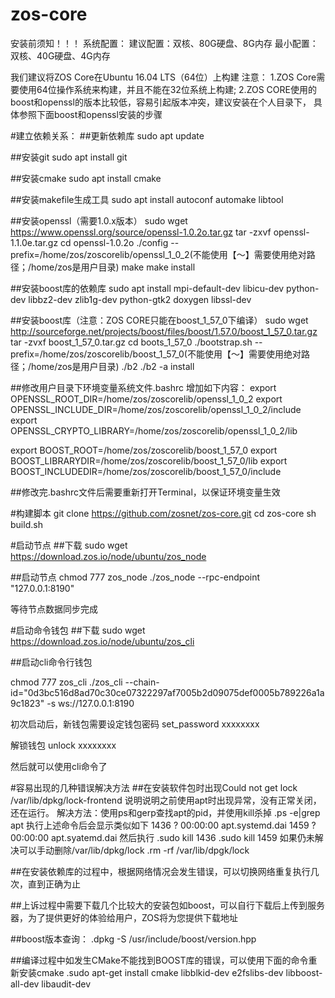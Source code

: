 zos-core
========
安装前须知！！！
系统配置：
建议配置：双核、80G硬盘、8G内存
最小配置：双核、40G硬盘、4G内存

我们建议将ZOS Core在Ubuntu 16.04 LTS（64位）上构建
注意：	1.ZOS Core需要使用64位操作系统来构建，并且不能在32位系统上构建;
		2.ZOS CORE使用的boost和openssl的版本比较低，容易引起版本冲突，建议安装在个人目录下，
具体参照下面boost和openssl安装的步骤

#建立依赖关系：
##更新依赖库
sudo apt update

##安装git
sudo apt install git

##安装cmake
sudo apt install cmake

##安装makefile生成工具
sudo apt install autoconf automake libtool

##安装openssl（需要1.0.x版本）
sudo wget https://www.openssl.org/source/openssl-1.0.2o.tar.gz
tar -zxvf openssl-1.1.0e.tar.gz
cd openssl-1.0.2o
./config --prefix=/home/zos/zoscorelib/openssl_1_0_2(不能使用【～】需要使用绝对路径；/home/zos是用户目录)
make
make install

##安装boost库的依赖库
sudo apt install mpi-default-dev libicu-dev python-dev libbz2-dev zlib1g-dev python-gtk2 doxygen libssl-dev

##安装boost库（注意：ZOS CORE只能在boost_1_57_0下编译）
sudo wget http://sourceforge.net/projects/boost/files/boost/1.57.0/boost_1_57_0.tar.gz
tar -zvxf boost_1_57_0.tar.gz
cd boots_1_57_0
./bootstrap.sh  --prefix=/home/zos/zoscorelib/boost_1_57_0(不能使用【～】需要使用绝对路径；/home/zos是用户目录)
./b2
./b2 -a install

##修改用户目录下环境变量系统文件.bashrc
增加如下内容：
export OPENSSL_ROOT_DIR=/home/zos/zoscorelib/openssl_1_0_2
export OPENSSL_INCLUDE_DIR=/home/zos/zoscorelib/openssl_1_0_2/include
export OPENSSL_CRYPTO_LIBRARY=/home/zos/zoscorelib/openssl_1_0_2/lib

export BOOST_ROOT=/home/zos/zoscorelib/boost_1_57_0
export BOOST_LIBRARYDIR=/home/zos/zoscorelib/boost_1_57_0/lib
export BOOST_INCLUDEDIR=/home/zos/zoscorelib/boost_1_57_0/include

##修改完.bashrc文件后需要重新打开Terminal，以保证环境变量生效

#构建脚本
git clone https://github.com/zosnet/zos-core.git
cd zos-core
sh build.sh

#启动节点
##下载
sudo wget https://download.zos.io/node/ubuntu/zos_node

##启动节点
chmod 777 zos_node
./zos_node --rpc-endpoint "127.0.0.1:8190"

等待节点数据同步完成

#启动命令钱包
##下载
sudo wget https://download.zos.io/node/ubuntu/zos_cli

##启动cli命令行钱包

chmod 777 zos_cli
./zos_cli --chain-id="0d3bc516d8ad70c30ce07322297af7005b2d09075def0005b789226a1a9c1823" -s ws://127.0.0.1:8190

初次启动后，新钱包需要设定钱包密码
set_password xxxxxxxx

解锁钱包
unlock xxxxxxxx

然后就可以使用cli命令了


#容易出现的几种错误解决方法
##在安装软件包时出现Could not get lock /var/lib/dpkg/lock-frontend
说明说明之前使用apt时出现异常，没有正常关闭，还在运行。
解决方法：使用ps和gerp查找apt的pid，并使用kill杀掉
.ps -e|grep apt
执行上述命令后会显示类似如下
1436	?	00:00:00	apt.systemd.dai
1459	?	00:00:00	apt.syatemd.dai
然后执行
.sudo kill 1436
.sudo kill 1459
如果仍未解决可以手动删除/var/lib/dpkg/lock
.rm -rf /var/lib/dpgk/lock

##在安装依赖库的过程中，根据网络情况会发生错误，可以切换网络重复执行几次，直到正确为止

##上诉过程中需要下载几个比较大的安装包如boost，可以自行下载后上传到服务器，为了提供更好的体验给用户，ZOS将为您提供下载地址

##boost版本查询：
.dpkg -S /usr/include/boost/version.hpp

##编译过程中如发生CMake不能找到BOOST库的错误，可以使用下面的命令重新安装cmake
.sudo apt-get install cmake libblkid-dev e2fslibs-dev libboost-all-dev libaudit-dev


